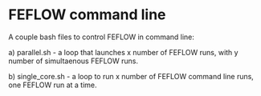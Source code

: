 # FEFLOW command line

A couple bash files to control FEFLOW in command line:

a) parallel.sh - a loop that launches x number of FEFLOW runs, with y number of simultaenous FEFLOW runs.

b) single_core.sh - a loop to run x number of FEFLOW command line runs, one FEFLOW run at a time. 

